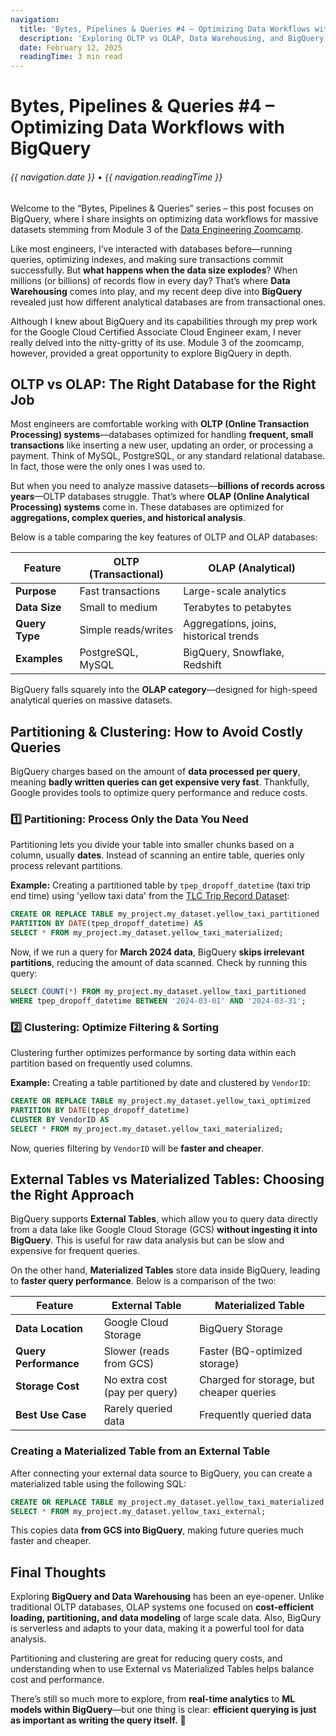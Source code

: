 ```yaml
---
navigation:
  title: 'Bytes, Pipelines & Queries #4 – Optimizing Data Workflows with BigQuery'
  description: 'Exploring OLTP vs OLAP, Data Warehousing, and BigQuery best practices'
  date: February 12, 2025
  readingTime: 3 min read
---
```


# Bytes, Pipelines & Queries #4 – Optimizing Data Workflows with BigQuery

<h6>

  {{ navigation.date }} &bull; {{ navigation.readingTime }}

</h6>

Welcome to the “Bytes, Pipelines & Queries” series – this post focuses on BigQuery, where I share insights on optimizing data workflows for massive datasets stemming from Module 3 of the [Data Engineering Zoomcamp](https://github.com/DataTalksClub/data-engineering-zoomcamp).

Like most engineers, I’ve interacted with databases before—running queries, optimizing indexes, and making sure transactions commit successfully. But **what happens when the data size explodes**? When millions (or billions) of records flow in every day? That’s where **Data Warehousing** comes into play, and my recent deep dive into **BigQuery** revealed just how different analytical databases are from transactional ones.

Although I knew about BigQuery and its capabilities through my prep work for the Google Cloud Certified Associate Cloud Engineer exam, I never really delved into the nitty-gritty of its use. Module 3 of the zoomcamp, however, provided a great opportunity to explore BigQuery in depth.

## **OLTP vs OLAP: The Right Database for the Right Job**

Most engineers are comfortable working with **OLTP (Online Transaction Processing) systems**—databases optimized for handling **frequent, small transactions** like inserting a new user, updating an order, or processing a payment. Think of MySQL, PostgreSQL, or any standard relational database. In fact, those were the only ones I was used to.

But when you need to analyze massive datasets—**billions of records across years**—OLTP databases struggle. That’s where **OLAP (Online Analytical Processing) systems** come in. These databases are optimized for **aggregations, complex queries, and historical analysis**.

Below is a table comparing the key features of OLTP and OLAP databases:

| Feature | OLTP (Transactional) | OLAP (Analytical) |
|---------|----------------------|-------------------|
| **Purpose** | Fast transactions | Large-scale analytics |
| **Data Size** | Small to medium | Terabytes to petabytes |
| **Query Type** | Simple reads/writes | Aggregations, joins, historical trends |
| **Examples** | PostgreSQL, MySQL | BigQuery, Snowflake, Redshift |

BigQuery falls squarely into the **OLAP category**—designed for high-speed analytical queries on massive datasets.

## **Partitioning & Clustering: How to Avoid Costly Queries**

BigQuery charges based on the amount of **data processed per query**, meaning **badly written queries can get expensive very fast**. Thankfully, Google provides tools to optimize query performance and reduce costs.

### **1️⃣ Partitioning: Process Only the Data You Need**
Partitioning lets you divide your table into smaller chunks based on a column, usually **dates**. Instead of scanning an entire table, queries only process relevant partitions.

**Example:** Creating a partitioned table by `tpep_dropoff_datetime` (taxi trip end time) using 'yellow taxi data' from the [TLC Trip Record Dataset](https://www.nyc.gov/site/tlc/about/tlc-trip-record-data.page):
```sql
CREATE OR REPLACE TABLE my_project.my_dataset.yellow_taxi_partitioned
PARTITION BY DATE(tpep_dropoff_datetime) AS
SELECT * FROM my_project.my_dataset.yellow_taxi_materialized;
```
Now, if we run a query for **March 2024 data**, BigQuery **skips irrelevant partitions**, reducing the amount of data scanned. Check by running this query:
```sql
SELECT COUNT(*) FROM my_project.my_dataset.yellow_taxi_partitioned
WHERE tpep_dropoff_datetime BETWEEN '2024-03-01' AND '2024-03-31';
```

### **2️⃣ Clustering: Optimize Filtering & Sorting**
Clustering further optimizes performance by sorting data within each partition based on frequently used columns.

**Example:** Creating a table partitioned by date and clustered by `VendorID`:
```sql
CREATE OR REPLACE TABLE my_project.my_dataset.yellow_taxi_optimized
PARTITION BY DATE(tpep_dropoff_datetime)
CLUSTER BY VendorID AS
SELECT * FROM my_project.my_dataset.yellow_taxi_materialized;
```
Now, queries filtering by `VendorID` will be **faster and cheaper**.

## **External Tables vs Materialized Tables: Choosing the Right Approach**

BigQuery supports **External Tables**, which allow you to query data directly from a data lake like Google Cloud Storage (GCS) **without ingesting it into BigQuery**. This is useful for raw data analysis but can be slow and expensive for frequent queries.

On the other hand, **Materialized Tables** store data inside BigQuery, leading to **faster query performance**.
Below is a comparison of the two:

| Feature | External Table | Materialized Table |
|---------|---------------|--------------------|
| **Data Location** | Google Cloud Storage | BigQuery Storage |
| **Query Performance** | Slower (reads from GCS) | Faster (BQ-optimized storage) |
| **Storage Cost** | No extra cost (pay per query) | Charged for storage, but cheaper queries |
| **Best Use Case** | Rarely queried data | Frequently queried data |

### **Creating a Materialized Table from an External Table**
After connecting your external data source to BigQuery, you can create a materialized table using the following SQL:
```sql
CREATE OR REPLACE TABLE my_project.my_dataset.yellow_taxi_materialized AS
SELECT * FROM my_project.my_dataset.yellow_taxi_external;
```
This copies data **from GCS into BigQuery**, making future queries much faster and cheaper.

## **Final Thoughts**

Exploring **BigQuery and Data Warehousing** has been an eye-opener. Unlike traditional OLTP databases, OLAP systems one focused on **cost-efficient loading, partitioning, and data modeling** of large scale data. Also, BigQury is serverless and adapts to your data, making it a powerful tool for data analysis.

Partitioning and clustering are great for reducing query costs, and understanding when to use External vs Materialized Tables helps balance cost and performance.

There’s still so much more to explore, from **real-time analytics** to **ML models within BigQuery**—but one thing is clear: **efficient querying is just as important as writing the query itself.** 🚀
